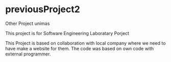 # previousProject2
Other Project unimas

This project is for Software Engineering Laboratary Porject

This Project is based on collaboration with local company where we need to have make a website for them.
The code was based on own code with external programmer.

